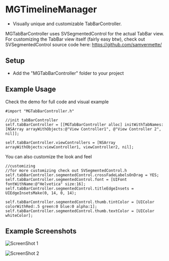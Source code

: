 # MGTimelineManager
- Visually unique and customizable TabBarController.

MGTabBarController uses SVSegmentedControl for the actual TabBar view.  For customizing the TabBar view itself (fairly easy btw), check out SVSegmentedControl source code here: https://github.com/samvermette/

## Setup
- Add the "MGTabBarController" folder to your project

## Example Usage

Check the demo for full code and visual example

```objc
#import "MGTabBarController.h"

//init tabBarController
self.tabBarController = [[MGTabBarController alloc] initWithTabNames:[NSArray arrayWithObjects:@"View Controller1", @"View Controller 2", nil]];

self.tabBarController.viewControllers = [NSArray arrayWithObjects:viewController1, viewController2, nil];
```

You can also customize the look and feel
```objc
//customizing
//for more customizing check out SVSegmentedControl.h
self.tabBarController.segmentedControl.crossFadeLabelsOnDrag = YES;
self.tabBarController.segmentedControl.font = [UIFont fontWithName:@"Helvetica" size:16];
self.tabBarController.segmentedControl.titleEdgeInsets = UIEdgeInsetsMake(0, 14, 0, 14);
	
self.tabBarController.segmentedControl.thumb.tintColor = [UIColor colorWithRed:.5 green:0 blue:0 alpha:1];
self.tabBarController.segmentedControl.thumb.textColor = [UIColor whiteColor];
```

## Example Screenshots
![ScreenShot 1](http://cloud.github.com/downloads/mglagola/MGTabBarController/1.PNG)

![ScreenShot 2](http://cloud.github.com/downloads/mglagola/MGTabBarController/2.PNG)